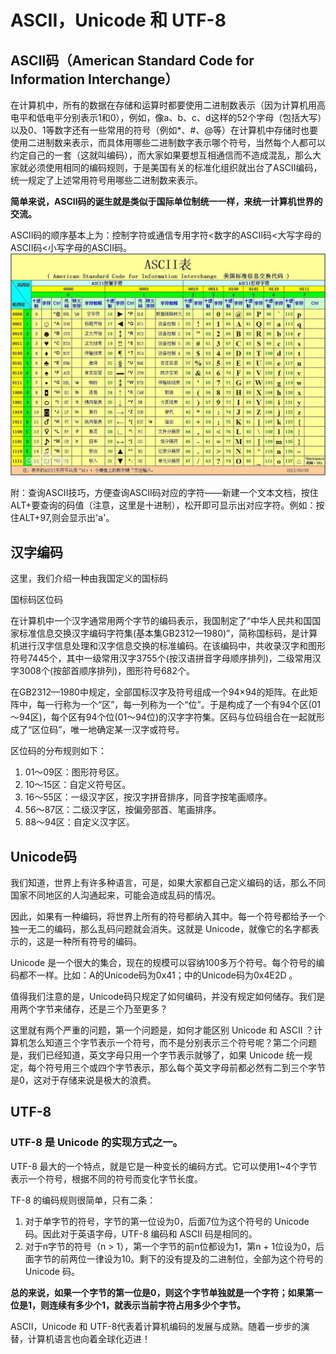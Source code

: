 # ASCII，Unicode 和 UTF-8
## ASCII码（American Standard Code for Information Interchange）
在计算机中，所有的数据在存储和运算时都要使用二进制数表示（因为计算机用高电平和低电平分别表示1和0），例如，像a、b、c、d这样的52个字母（包括大写）以及0、1等数字还有一些常用的符号（例如*、#、@等）在计算机中存储时也要使用二进制数来表示，而具体用哪些二进制数字表示哪个符号，当然每个人都可以约定自己的一套（这就叫编码），而大家如果要想互相通信而不造成混乱，那么大家就必须使用相同的编码规则，于是美国有关的标准化组织就出台了ASCII编码，统一规定了上述常用符号用哪些二进制数来表示。

**简单来说，ASCII码的诞生就是类似于国际单位制统一一样，来统一计算机世界的交流。**

ASCII码的顺序基本上为：控制字符或通信专用字符<数字的ASCII码<大写字母的ASCII码<小写字母的ASCII码。
![](images/5.jpg)

附：查询ASCII技巧，方便查询ASCII码对应的字符——新建一个文本文档，按住ALT+要查询的码值（注意，这里是十进制），松开即可显示出对应字符。例如：按住ALT+97,则会显示出'a'。

## 汉字编码
这里，我们介绍一种由我国定义的国标码

国标码区位码

在计算机中一个汉字通常用两个字节的编码表示，我国制定了“中华人民共和国国家标准信息交换汉字编码字符集(基本集GB2312—1980)”，简称国标码，是计算机进行汉字信息处理和汉字信息交换的标准编码。在该编码中，共收录汉字和图形符号7445个，其中一级常用汉字3755个(按汉语拼音字母顺序排列)，二级常用汉字3008个(按部首顺序排列)，图形符号682个。

在GB2312—1980中规定，全部国标汉字及符号组成一个94×94的矩阵。在此矩阵中，每一行称为一个“区”，每一列称为一个“位”。于是构成了一个有94个区(01～94区)，每个区有94个位(01～94位)的汉字字符集。区码与位码组合在一起就形成了“区位码”，唯一地确定某一汉字或符号。

区位码的分布规则如下：
1) 01～09区：图形符号区。
2) 10～15区：自定义符号区。
3) 16～55区：一级汉字区，按汉字拼音排序，同音字按笔画顺序。
4) 56～87区：二级汉字区，按偏旁部首、笔画排序。
5) 88～94区：自定义汉字区。
## Unicode码
我们知道，世界上有许多种语言，可是，如果大家都自己定义编码的话，那么不同国家不同地区的人沟通起来，可能会造成乱码的情况。

因此，如果有一种编码，将世界上所有的符号都纳入其中。每一个符号都给予一个独一无二的编码，那么乱码问题就会消失。这就是 Unicode，就像它的名字都表示的，这是一种所有符号的编码。

Unicode 是一个很大的集合，现在的规模可以容纳100多万个符号。每个符号的编码都不一样。比如：A的Unicode码为0x41；中的Unicode码为0x4E2D 。

值得我们注意的是，Unicode码只规定了如何编码，并没有规定如何储存。我们是用两个字节来储存，还是三个乃至更多？

这里就有两个严重的问题，第一个问题是，如何才能区别 Unicode 和 ASCII ？计算机怎么知道三个字节表示一个符号，而不是分别表示三个符号呢？第二个问题是，我们已经知道，英文字母只用一个字节表示就够了，如果 Unicode 统一规定，每个符号用三个或四个字节表示，那么每个英文字母前都必然有二到三个字节是0，这对于存储来说是极大的浪费。

## UTF-8
### UTF-8 是 Unicode 的实现方式之一。

UTF-8 最大的一个特点，就是它是一种变长的编码方式。它可以使用1~4个字节表示一个符号，根据不同的符号而变化字节长度。

TF-8 的编码规则很简单，只有二条：

1) 对于单字节的符号，字节的第一位设为0，后面7位为这个符号的 Unicode 码。因此对于英语字母，UTF-8 编码和 ASCII 码是相同的。
2) 对于n字节的符号（n > 1），第一个字节的前n位都设为1，第n + 1位设为0，后面字节的前两位一律设为10。剩下的没有提及的二进制位，全部为这个符号的 Unicode 码。

**总的来说，如果一个字节的第一位是0，则这个字节单独就是一个字符；如果第一位是1，则连续有多少个1，就表示当前字符占用多少个字节。**

ASCII，Unicode 和 UTF-8代表着计算机编码的发展与成熟。随着一步步的演替，计算机语言也向着全球化迈进！